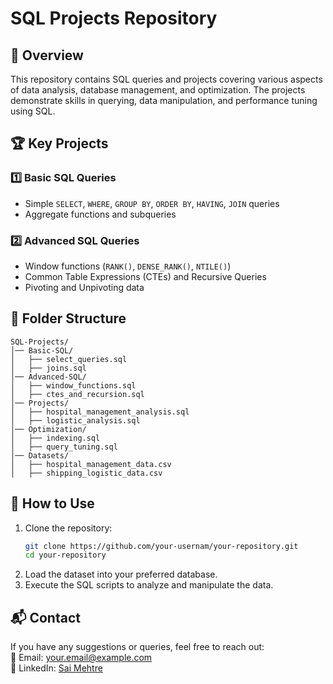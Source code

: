 # SQL Projects Repository  

## 📌 Overview  
This repository contains SQL queries and projects covering various aspects of data analysis, database management, and optimization. The projects demonstrate skills in querying, data manipulation, and performance tuning using SQL.  

## 🏆 Key Projects  

### 1️⃣ **Basic SQL Queries**  
- Simple `SELECT`, `WHERE`, `GROUP BY`, `ORDER BY`, `HAVING`, `JOIN` queries  
- Aggregate functions and subqueries  

### 2️⃣ **Advanced SQL Queries**  
- Window functions (`RANK()`, `DENSE_RANK()`, `NTILE()`)  
- Common Table Expressions (CTEs) and Recursive Queries  
- Pivoting and Unpivoting data  


## 📂 Folder Structure  
```
SQL-Projects/
│── Basic-SQL/
│   ├── select_queries.sql
│   ├── joins.sql
│── Advanced-SQL/
│   ├── window_functions.sql
│   ├── ctes_and_recursion.sql
│── Projects/
│   ├── hospital_management_analysis.sql
│   ├── logistic_analysis.sql
│── Optimization/
│   ├── indexing.sql
│   ├── query_tuning.sql
│── Datasets/
│   ├── hospital_management_data.csv
│   ├── shipping_logistic_data.csv
```

## 🚀 How to Use  
1. Clone the repository:  
   ```bash
   git clone https://github.com/your-usernam/your-repository.git
   cd your-repository
   ```
2. Load the dataset into your preferred database.  
3. Execute the SQL scripts to analyze and manipulate the data.  

## 📬 Contact  
If you have any suggestions or queries, feel free to reach out:  
📧 Email: your.email@example.com  
🔗 LinkedIn: [Sai Mehtre](https://www.linkedin.com/in/saimehtre/)  
